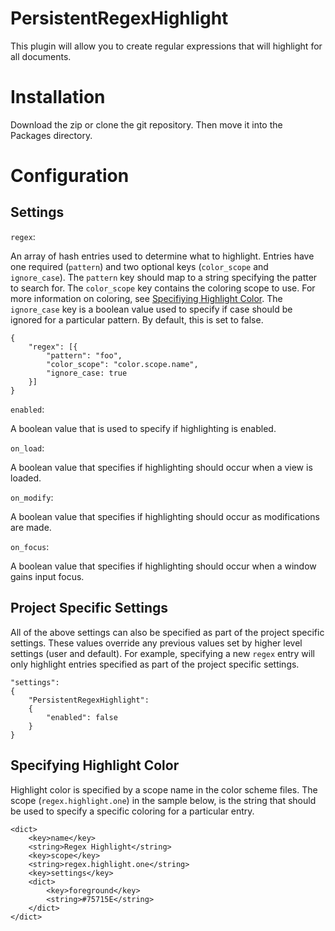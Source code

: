 # PersistentRegexHighlight

This plugin will allow you to  create regular expressions that will highlight for all documents.

# Installation
Download the zip or clone the git repository. Then move it into the Packages directory.

# Configuration

## Settings
`regex`:

An array of hash entries used to determine what to highlight. Entries have one required (`pattern`) and two optional keys (`color_scope` and `ignore_case`). The `pattern` key should map to a string specifying the patter to search for. The `color_scope` key contains the coloring scope to use. For more information on coloring, see [Specifiying Highlight Color](https://github.com/skuroda/PersistentRegexHighlight#specifying-highlight-color). The `ignore_case` key is a boolean value used to specify if case should be ignored for a particular pattern. By default, this is set to false.

    {
        "regex": [{
            "pattern": "foo",
            "color_scope": "color.scope.name",
            "ignore_case: true
        }]
    }

`enabled`:

A boolean value that is used to specify if highlighting is enabled.

`on_load`:

A boolean value that specifies if highlighting should occur when a view is loaded.

`on_modify`:

A boolean value that specifies if highlighting should occur as modifications are made.

`on_focus`:

A boolean value that specifies if highlighting should occur when a window gains input focus.

## Project Specific Settings
All of the above settings can also be specified as part of the project specific settings. These values override any previous values set by higher level settings (user and default). For example, specifying a new `regex` entry will only highlight entries specified as part of the project specific settings. 

    "settings":
    {
        "PersistentRegexHighlight":
        {
            "enabled": false
        }
    }

## Specifying Highlight Color
Highlight color is specified by a scope name in the color scheme files. The scope (`regex.highlight.one`) in the sample below, is the string that should be used to specify a specific coloring for a particular entry.

    <dict>
        <key>name</key>
        <string>Regex Highlight</string>
        <key>scope</key>
        <string>regex.highlight.one</string>
        <key>settings</key>
        <dict>
            <key>foreground</key>
            <string>#75715E</string>
        </dict>
    </dict>